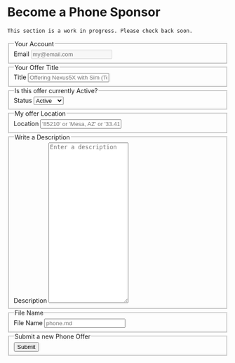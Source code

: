 

# Become a Phone Sponsor


```
This section is a work in progress. Please check back soon.
```


<form action="post.action.js">
  <fieldset>
    <legend>Your Account</legend>
    <label for="title">Email</label>
    <input name="email" id="email" type="text" placeholder="my@email.com" disabled/>
    <session for="email"></session>
  </fieldset>
  <fieldset>
    <legend>Your Offer Title</legend>
    <label for="title">Title</label>
    <input type="text" name="title" id="title" placeholder="Offering Nexus5X with Sim (Text & Talk)" required />
  </fieldset>
  <fieldset>
    <legend>Is this offer currently Active?</legend>
    <label for="status">Status</label>
    <select name="status" id="status">
      <option>Active</option>
      <option>Inactive</option>
    </select>
  </fieldset>
  <fieldset>
    <legend>My offer Location</legend>
    <label for="location">Location</label>
    <input name="location" id="location" type="text" placeholder="'85210' or 'Mesa, AZ' or '33.4115946,-111.8449462'" />
    <location for="location"></location>
  </fieldset>
  <fieldset>
    <legend>Write a Description</legend>
    <label for="description">Description</label>
    <textarea name="description" id="description" rows="24" placeholder="Enter a description" required></textarea>
  </fieldset>
  <fieldset>
    <legend>File Name</legend>
    <label for="fileName">File Name</label>
    <input type="text" name="fileName" id="fileName" placeholder="phone.md" required />
  </fieldset>
  <fieldset>
    <legend>Submit a new Phone Offer</legend>
    <button type="submit">Submit</button>
  </fieldset>
</form>